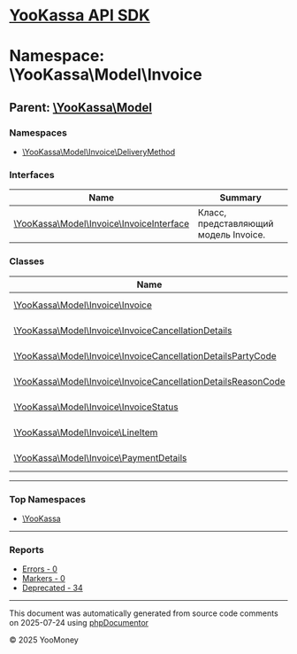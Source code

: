 # [YooKassa API SDK](../home.md)

# Namespace: \YooKassa\Model\Invoice

## Parent: [\YooKassa\Model](../namespaces/yookassa-model.md)

### Namespaces

* [\YooKassa\Model\Invoice\DeliveryMethod](../namespaces/yookassa-model-invoice-deliverymethod.md)

### Interfaces

| Name | Summary |
| ---- | ------- |
| [\YooKassa\Model\Invoice\InvoiceInterface](../classes/YooKassa-Model-Invoice-InvoiceInterface.md) | Класс, представляющий модель Invoice. |

### Classes

| Name | Summary |
| ---- | ------- |
| [\YooKassa\Model\Invoice\Invoice](../classes/YooKassa-Model-Invoice-Invoice.md) | Класс, представляющий модель Invoice. |
| [\YooKassa\Model\Invoice\InvoiceCancellationDetails](../classes/YooKassa-Model-Invoice-InvoiceCancellationDetails.md) | Класс, представляющий модель InvoiceCancellationDetails. |
| [\YooKassa\Model\Invoice\InvoiceCancellationDetailsPartyCode](../classes/YooKassa-Model-Invoice-InvoiceCancellationDetailsPartyCode.md) | Класс, представляющий модель InvoiceCancellationDetailsPartyCode. |
| [\YooKassa\Model\Invoice\InvoiceCancellationDetailsReasonCode](../classes/YooKassa-Model-Invoice-InvoiceCancellationDetailsReasonCode.md) | Класс, представляющий модель InvoiceCancellationDetailsReasonCode. |
| [\YooKassa\Model\Invoice\InvoiceStatus](../classes/YooKassa-Model-Invoice-InvoiceStatus.md) | Класс, представляющий модель InvoiceStatus. |
| [\YooKassa\Model\Invoice\LineItem](../classes/YooKassa-Model-Invoice-LineItem.md) | Класс, представляющий модель LineItem. |
| [\YooKassa\Model\Invoice\PaymentDetails](../classes/YooKassa-Model-Invoice-PaymentDetails.md) | Класс, представляющий модель PaymentDetails. |

---

### Top Namespaces

* [\YooKassa](../namespaces/yookassa.md)

---

### Reports
* [Errors - 0](../reports/errors.md)
* [Markers - 0](../reports/markers.md)
* [Deprecated - 34](../reports/deprecated.md)

---

This document was automatically generated from source code comments on 2025-07-24 using [phpDocumentor](http://www.phpdoc.org/)

&copy; 2025 YooMoney